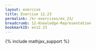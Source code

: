 ```yaml
---
layout: exercise
title: Exercise 12.23
permalink: /kr-exercises/ex_23/
breadcrumb: 12-Knowledge-Representation
bookmarkID: ex12.23
---
```


{% include mathjax_support %}
